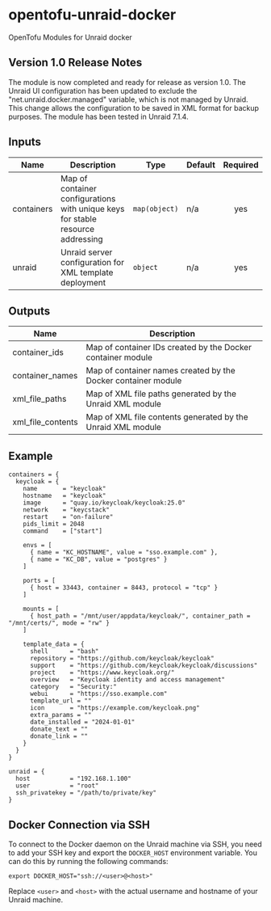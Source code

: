 # opentofu-unraid-docker
OpenTofu Modules for Unraid docker

## Version 1.0 Release Notes
The module is now completed and ready for release as version 1.0. The Unraid UI configuration has been updated to exclude the "net.unraid.docker.managed" variable, which is not managed by Unraid. This change allows the configuration to be saved in XML format for backup purposes. The module has been tested in Unraid 7.1.4.

## Inputs

| Name | Description | Type | Default | Required |
|------|-------------|------|---------|:--------:|
| containers | Map of container configurations with unique keys for stable resource addressing | `map(object)` | n/a | yes |
| unraid | Unraid server configuration for XML template deployment | `object` | n/a | yes |

## Outputs

| Name | Description |
|------|-------------|
| container_ids | Map of container IDs created by the Docker container module |
| container_names | Map of container names created by the Docker container module |
| xml_file_paths | Map of XML file paths generated by the Unraid XML module |
| xml_file_contents | Map of XML file contents generated by the Unraid XML module |

## Example

```hcl
containers = {
  keycloak = {
    name       = "keycloak"
    hostname   = "keycloak"
    image      = "quay.io/keycloak/keycloak:25.0"
    network    = "keycstack"
    restart    = "on-failure"
    pids_limit = 2048
    command    = ["start"]

    envs = [
      { name = "KC_HOSTNAME", value = "sso.example.com" },
      { name = "KC_DB", value = "postgres" }
    ]

    ports = [
      { host = 33443, container = 8443, protocol = "tcp" }
    ]

    mounts = [
      { host_path = "/mnt/user/appdata/keycloak/", container_path = "/mnt/certs/", mode = "rw" }
    ]

    template_data = {
      shell      = "bash"
      repository = "https://github.com/keycloak/keycloak"
      support    = "https://github.com/keycloak/keycloak/discussions"
      project    = "https://www.keycloak.org/"
      overview   = "Keycloak identity and access management"
      category   = "Security:"
      webui      = "https://sso.example.com"
      template_url = ""
      icon       = "https://example.com/keycloak.png"
      extra_params = ""
      date_installed = "2024-01-01"
      donate_text = ""
      donate_link = ""
    }
  }
}

unraid = {
  host           = "192.168.1.100"
  user           = "root"
  ssh_privatekey = "/path/to/private/key"
}
```

## Docker Connection via SSH
To connect to the Docker daemon on the Unraid machine via SSH, you need to add your SSH key and export the `DOCKER_HOST` environment variable. You can do this by running the following commands:
```
export DOCKER_HOST="ssh://<user>@<host>"
```
Replace `<user>` and `<host>` with the actual username and hostname of your Unraid machine.
